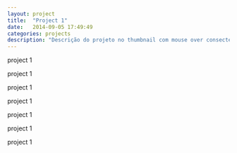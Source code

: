 ```yaml
---
layout: project
title:  "Project 1"
date:   2014-09-05 17:49:49
categories: projects
description: "Descrição do projeto no thumbnail com mouse over consectetuer adipiscing elit, sed diam nonummy nibh euismod tincidunt ut laoreet dolore lorem ipsum sit dolor amet hyperlink aliquam erat volutpat. Ut wisi enim ad minim veniam, veniam, quis nostrud exerci tation aliquip ex ea commodo consequat."
---
```


project 1

project 1

project 1

project 1

project 1

project 1

project 1
